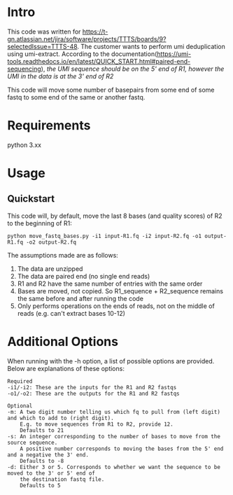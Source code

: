 # Intro
This code was written for https://t-gn.atlassian.net/jira/software/projects/TTTS/boards/9?selectedIssue=TTTS-48. The customer wants to perform umi deduplication using umi-extract. According to the documentation(https://umi-tools.readthedocs.io/en/latest/QUICK_START.html#paired-end-sequencing), *the UMI sequence should be on the 5' end of R1, however the UMI in the data is at the 3' end of R2*


This code will move some number of basepairs from some end of some fastq to some end of the same or another fastq.

# Requirements
python 3.xx

# Usage
## Quickstart
This code will, by default, move the last 8 bases (and quality scores) of R2 to the beginning of R1:

`python move_fastq_bases.py -i1 input-R1.fq -i2 input-R2.fq -o1 output-R1.fq -o2 output-R2.fq`

The assumptions made are as follows:
1. The data are unzipped
2. The data are paired end (no single end reads)
3. R1 and R2 have the same number of entries with the same order
4. Bases are moved, not copied. So R1_sequence + R2_sequence remains the same before and after running the code
5. Only performs operations on the ends of reads, not on the middle of reads (e.g. can't extract bases 10-12)

# Additional Options
When running with the -h option, a list of possible options are provided. Below are explanations of these options:
```
Required
-i1/-i2: These are the inputs for the R1 and R2 fastqs
-o1/-o2: These are the outputs for the R1 and R2 fastqs

Optional
-m: A two digit number telling us which fq to pull from (left digit) and which to add to (right digit). 
    E.g. to move sequences from R1 to R2, provide 12. 
    Defaults to 21
-s: An integer corresponding to the number of bases to move from the source sequence. 
    A positive number corresponds to moving the bases from the 5' end and a negative the 3' end.
    Defaults to -8
-d: Either 3 or 5. Corresponds to whether we want the sequence to be moved to the 3' or 5' end of
    the destination fastq file.
    Defaults to 5
```
